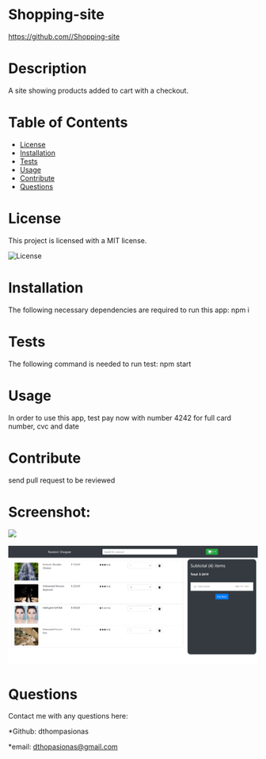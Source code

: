 # Shopping-site 

https://github.com//Shopping-site

# Description
A site showing products added to cart with a checkout.

# Table of Contents
* [License](#license) 
* [Installation](#installation)
* [Tests](#tests)
* [Usage](#usage)
* [Contribute](#contribute)
* [Questions](#questions)

# License 
This project is licensed with a MIT license.

![License](https://img.shields.io/badge/License-MIT-blue.svg)

# Installation
The following necessary dependencies are required to run this app: npm i  

# Tests
The following command is needed to run test: npm start

# Usage
In order to use this app, test pay now with number 4242 for full card number, cvc and date

# Contribute
send pull request to be reviewed 

# Screenshot:

![](./shopping-site/src/assets/shopping-home.png)

![](./shopping-site/src/assets/shopping-cart.png)

# Questions
Contact me with any questions here:

*Github: dthompasionas

*email: dthopasionas@gmail.com 
